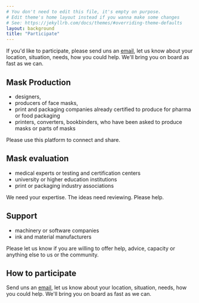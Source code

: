 ```yaml
---
# You don't need to edit this file, it's empty on purpose.
# Edit theme's home layout instead if you wanna make some changes
# See: https://jekyllrb.com/docs/themes/#overriding-theme-defaults
layout: background
title: "Participate"
---
```


If you'd like to participate, please send uns an
[email](info@diecutfacemasks.org), let us know about your location, situation,
needs, how you could help. We'll bring you on board as fast as we can.

## Mask Production

- designers,
- producers of face masks,
- print and packaging companies already certified to produce for pharma or food packaging
- printers, converters, bookbinders, who have been asked to produce masks or parts of masks

Please use this platform to connect and share.

## Mask evaluation

- medical experts or testing and certification centers
- university or higher education institutions
- print or packaging industry associations

We need your expertise. The ideas need reviewing. Please help.

## Support

- machinery or software companies
- ink and material manufacturers

Please let us know if you are willing to offer help, advice, capacity or anything else to us or the community.

## How to participate

Send uns an [email](info@diecutfacemasks.org), let us know about your location,
situation, needs, how you could help. We'll bring you on board as fast as we
can.
